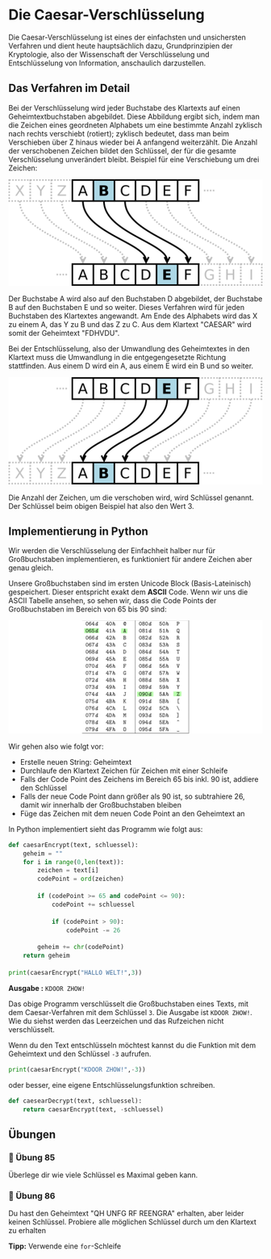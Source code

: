# Die Caesar-Verschlüsselung

Die Caesar-Verschlüsselung ist eines der einfachsten und unsichersten
Verfahren und dient heute hauptsächlich dazu, Grundprinzipien der Kryptologie,
also der Wissenschaft der Verschlüsselung und Entschlüsselung von Information,
anschaulich darzustellen.

## Das Verfahren im Detail

Bei der Verschlüsselung wird jeder Buchstabe des Klartexts auf einen Geheimtextbuchstaben abgebildet. Diese Abbildung ergibt sich, indem man die Zeichen eines geordneten Alphabets um eine bestimmte Anzahl zyklisch nach rechts verschiebt (rotiert); zyklisch bedeutet, dass man beim Verschieben über Z hinaus wieder bei A anfangend weiterzählt. Die Anzahl der verschobenen Zeichen bildet den Schlüssel, der für die gesamte Verschlüsselung unverändert bleibt. Beispiel für eine Verschiebung um drei Zeichen: 

![Schema Caesar-Verschlüsselung](./images/caesar.png)

Der Buchstabe A wird also auf den Buchstaben D abgebildet,
der Buchstabe B auf den Buchstaben E und so weiter.
Dieses Verfahren wird für jeden Buchstaben des Klartextes angewandt.
Am Ende des Alphabets wird das X zu einem A, das Y zu B und das Z zu C.
Aus dem Klartext "CAESAR" wird somit der Geheimtext "FDHVDU".

Bei der Entschlüsselung, also der Umwandlung des Geheimtextes in den Klartext
muss die Umwandlung in die entgegengesetzte Richtung stattfinden.
Aus einem D wird ein A, aus einem E wird ein B und so weiter.

![Schema Caesar-Entschlüsselung](./images/caesar_rev.png)

Die Anzahl der Zeichen, um die verschoben wird, wird Schlüssel genannt.
Der Schlüssel beim obigen Beispiel hat also den Wert 3.

## Implementierung in Python

Wir werden die Verschlüsselung der Einfachheit halber
nur für Großbuchstaben implementieren,
es funktioniert für andere Zeichen aber genau gleich.

Unsere Großbuchstaben sind im ersten Unicode Block
(Basis-Lateinisch) gespeichert. Dieser entspricht exakt dem **ASCII** Code.
Wenn wir uns die ASCII Tabelle ansehen,
so sehen wir, dass die Code Points der Großbuchstaben im Bereich von 
65 bis 90 sind:

![ASCII Code der Großbuchstaben](./images/ascii.png)

Wir gehen also wie folgt vor:

* Erstelle neuen String: Geheimtext
* Durchlaufe den Klartext Zeichen für Zeichen mit einer Schleife
* Falls der Code Point des Zeichens im Bereich 65 bis inkl. 90 ist, addiere den Schlüssel
* Falls der neue Code Point dann größer als 90 ist, so subtrahiere 26, damit wir innerhalb der Großbuchstaben bleiben
* Füge das Zeichen mit dem neuen Code Point an den Geheimtext an

In Python implementiert sieht das Programm wie folgt aus:

```python
def caesarEncrypt(text, schluessel):
    geheim = ""
    for i in range(0,len(text)):
        zeichen = text[i]
        codePoint = ord(zeichen)

        if (codePoint >= 65 and codePoint <= 90):
            codePoint += schluessel

            if (codePoint > 90):
                codePoint -= 26
        
        geheim += chr(codePoint)
    return geheim

print(caesarEncrypt("HALLO WELT!",3))
```
**Ausgabe :** `KDOOR ZHOW!`

Das obige Programm verschlüsselt die Großbuchstaben eines Texts,
mit dem Caesar-Verfahren mit dem Schlüssel `3`.
Die Ausgabe ist `KDOOR ZHOW!`. Wie du siehst werden das Leerzeichen
und das Rufzeichen nicht verschlüsselt.

Wenn du den Text entschlüsseln möchtest kannst du die Funktion mit
dem Geheimtext und den Schlüssel `-3` aufrufen.

```python
print(caesarEncrypt("KDOOR ZHOW!",-3))
```

oder besser, eine eigene Entschlüsselungsfunktion schreiben.

```python
def caesearDecrypt(text, schluessel):
    return caesarEncrypt(text, -schluessel)
```
## Übungen


### 📝 Übung 85
Überlege dir wie viele Schlüssel es Maximal geben kann.

### 📝 Übung 86

Du hast den Geheimtext "QH UNFG RF REENGRA" erhalten,
aber leider keinen Schlüssel.
Probiere alle möglichen Schlüssel durch um den Klartext zu erhalten

**Tipp:** Verwende eine `for`-Schleife


